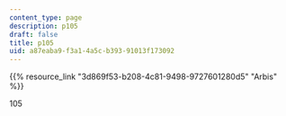 ```yaml
---
content_type: page
description: p105
draft: false
title: p105
uid: a87eaba9-f3a1-4a5c-b393-91013f173092
---
```

{{% resource_link "3d869f53-b208-4c81-9498-9727601280d5" "Arbis" %}}

105
